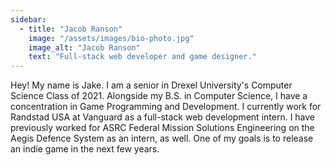 ```yaml
---
sidebar:
  - title: "Jacob Ranson"
    image: "/assets/images/bio-photo.jpg"
    image_alt: "Jacob Ranson"
    text: "Full-stack web developer and game designer."
---
```


Hey! My name is Jake. I am a senior in Drexel University's Computer Science Class of 2021. Alongside my B.S. in Computer Science, I have a concentration in Game Programming and Development. I currently work for Randstad USA at Vanguard as a full-stack web development intern. I have previously worked for ASRC Federal Mission Solutions Engineering on the Aegis Defence System as an intern, as well. One of my goals is to release an indie game in the next few years.
